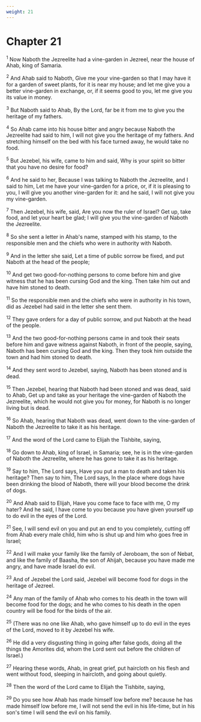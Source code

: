 ```yaml
---
weight: 21
---
```


# Chapter 21

<sup>1</sup> Now Naboth the Jezreelite had a vine-garden in Jezreel, near the house of Ahab, king of Samaria. 

<sup>2</sup> And Ahab said to Naboth, Give me your vine-garden so that I may have it for a garden of sweet plants, for it is near my house; and let me give you a better vine-garden in exchange, or, if it seems good to you, let me give you its value in money. 

<sup>3</sup> But Naboth said to Ahab, By the Lord, far be it from me to give you the heritage of my fathers. 

<sup>4</sup> So Ahab came into his house bitter and angry because Naboth the Jezreelite had said to him, I will not give you the heritage of my fathers. And stretching himself on the bed with his face turned away, he would take no food. 

<sup>5</sup> But Jezebel, his wife, came to him and said, Why is your spirit so bitter that you have no desire for food? 

<sup>6</sup> And he said to her, Because I was talking to Naboth the Jezreelite, and I said to him, Let me have your vine-garden for a price, or, if it is pleasing to you, I will give you another vine-garden for it: and he said, I will not give you my vine-garden. 

<sup>7</sup> Then Jezebel, his wife, said, Are you now the ruler of Israel? Get up, take food, and let your heart be glad; I will give you the vine-garden of Naboth the Jezreelite. 

<sup>8</sup> So she sent a letter in Ahab's name, stamped with his stamp, to the responsible men and the chiefs who were in authority with Naboth. 

<sup>9</sup> And in the letter she said, Let a time of public sorrow be fixed, and put Naboth at the head of the people; 

<sup>10</sup> And get two good-for-nothing persons to come before him and give witness that he has been cursing God and the king. Then take him out and have him stoned to death. 

<sup>11</sup> So the responsible men and the chiefs who were in authority in his town, did as Jezebel had said in the letter she sent them. 

<sup>12</sup> They gave orders for a day of public sorrow, and put Naboth at the head of the people. 

<sup>13</sup> And the two good-for-nothing persons came in and took their seats before him and gave witness against Naboth, in front of the people, saying, Naboth has been cursing God and the king. Then they took him outside the town and had him stoned to death. 

<sup>14</sup> And they sent word to Jezebel, saying, Naboth has been stoned and is dead. 

<sup>15</sup> Then Jezebel, hearing that Naboth had been stoned and was dead, said to Ahab, Get up and take as your heritage the vine-garden of Naboth the Jezreelite, which he would not give you for money, for Naboth is no longer living but is dead. 

<sup>16</sup> So Ahab, hearing that Naboth was dead, went down to the vine-garden of Naboth the Jezreelite to take it as his heritage. 

<sup>17</sup> And the word of the Lord came to Elijah the Tishbite, saying, 

<sup>18</sup> Go down to Ahab, king of Israel, in Samaria; see, he is in the vine-garden of Naboth the Jezreelite, where he has gone to take it as his heritage. 

<sup>19</sup> Say to him, The Lord says, Have you put a man to death and taken his heritage? Then say to him, The Lord says, In the place where dogs have been drinking the blood of Naboth, there will your blood become the drink of dogs. 

<sup>20</sup> And Ahab said to Elijah, Have you come face to face with me, O my hater? And he said, I have come to you because you have given yourself up to do evil in the eyes of the Lord. 

<sup>21</sup> See, I will send evil on you and put an end to you completely, cutting off from Ahab every male child, him who is shut up and him who goes free in Israel; 

<sup>22</sup> And I will make your family like the family of Jeroboam, the son of Nebat, and like the family of Baasha, the son of Ahijah, because you have made me angry, and have made Israel do evil. 

<sup>23</sup> And of Jezebel the Lord said, Jezebel will become food for dogs in the heritage of Jezreel. 

<sup>24</sup> Any man of the family of Ahab who comes to his death in the town will become food for the dogs; and he who comes to his death in the open country will be food for the birds of the air. 

<sup>25</sup> (There was no one like Ahab, who gave himself up to do evil in the eyes of the Lord, moved to it by Jezebel his wife. 

<sup>26</sup> He did a very disgusting thing in going after false gods, doing all the things the Amorites did, whom the Lord sent out before the children of Israel.) 

<sup>27</sup> Hearing these words, Ahab, in great grief, put haircloth on his flesh and went without food, sleeping in haircloth, and going about quietly. 

<sup>28</sup> Then the word of the Lord came to Elijah the Tishbite, saying, 

<sup>29</sup> Do you see how Ahab has made himself low before me? because he has made himself low before me, I will not send the evil in his life-time, but in his son's time I will send the evil on his family. 


